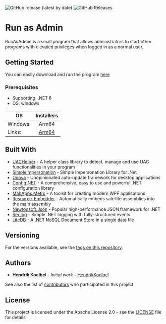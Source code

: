 ![GitHub release (latest by date)](https://img.shields.io/github/v/release/HendrikKoelbel/RunAsAdmin)
![GitHub Releases](https://img.shields.io/github/downloads/HendrikKoelbel/RunAsAdmin/latest/total)

# Run as Admin

RunAsAdmin is a small program that allows administrators to start other programs with elevated privileges when logged in as a normal user.

## Getting Started
You can easily download and run the program [here](https://github.com/HendrikKoelbel/RunAsAdmin/releases/latest)

### Prerequisites

- Supporting: .NET 6
- OS: windows


| OS |  Installers
|----|:-----------:
| Windows: |  Arm64 | x64 | x86
| Links: |  [Arm64](https://dotnet.microsoft.com/en-us/download/dotnet/thank-you/runtime-desktop-6.0.14-windows-arm64-installer) | [x64](https://dotnet.microsoft.com/en-us/download/dotnet/thank-you/runtime-desktop-6.0.14-windows-x64-installer) | [x86](https://dotnet.microsoft.com/en-us/download/dotnet/thank-you/runtime-desktop-6.0.14-windows-x86-installer)


## Built With

* [UACHelper](https://github.com/falahati/UACHelper) - A helper class library to detect, manage and use UAC functionalities in your program
* [SimpleImpersonation](https://github.com/mj1856/SimpleImpersonation) - Simple Impersonation Library for .Net
* [Onova](https://github.com/Tyrrrz/Onova) - Unopinionated auto-update framework for desktop applications
* [Config.NET](https://github.com/aloneguid/config) - A comprehensive, easy to use and powerful .NET configuration library
* [MahApps.Metro](https://github.com/MahApps/MahApps.Metro) - A toolkit for creating modern WPF applications
* [Resource-Embedder](https://github.com/MarcStan/resource-embedder) - Automatically embeds satellite assemblies into the main assembly
* [Newtonsoft.Json](https://github.com/JamesNK/Newtonsoft.Json) - Popular high-performance JSON framework for .NET
* [Serilog](https://github.com/serilog/serilog) - Simple .NET logging with fully-structured events
* [LiteDB](https://github.com/mbdavid/litedb) - A .NET NoSQL Document Store in a single data file

## Versioning

For the versions available, see the [tags on this repository](https://github.com/HendrikKoelbel/RunAsAdmin/tags). 

## Authors

* **Hendrik Koelbel** - *Initial work* - [HendrikKoelbel](https://github.com/HendrikKoelbel)

See also the list of [contributors](https://github.com/HendrikKoelbel/RunAsAdmin/contributors) who participated in this project.

## License

This project is licensed under the Apache License 2.0 - see the [LICENSE](LICENSE) file for details
